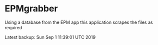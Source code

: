 # EPMgrabber
Using a database from the EPM app this application scrapes the files as required


Latest backup: Sun Sep 1 11:39:01 UTC 2019
